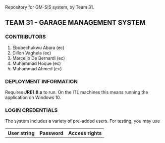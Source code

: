 Repository for GM-SIS system, by Team 31.

## TEAM 31 - GARAGE MANAGEMENT SYSTEM

### CONTRIBUTORS
1. Ebubechukwu Abara (ec)
2. Dillon Vaghela (ec)
3. Marcello De Bernardi (ec)
4. Muhammad Hoque (ec)
5. Muhammad Ahmed (ec)

### DEPLOYMENT INFORMATION
Requires **JRE1.8.x** to run. On the ITL machines this means running the application on Windows 10.

### LOGIN CREDENTIALS
The system includes a variety of pre-added users. For testing, you may use
<table>
<th>User string</th><th>Password</th><th>Access rights</th>
</table>
